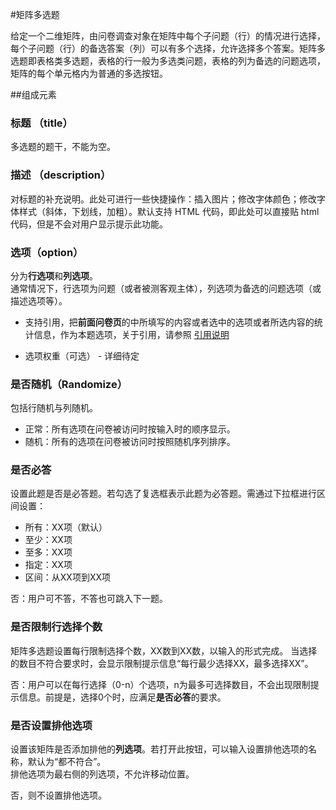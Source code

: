 #矩阵多选题
	
给定一个二维矩阵，由问卷调查对象在矩阵中每个子问题（行）的情况进行选择，每个子问题（行）的备选答案（列）可以有多个选择，允许选择多个答案。矩阵多选题即表格类多选题，表格的行一般为多选类问题，表格的列为备选的问题选项，矩阵的每个单元格内为普通的多选按钮。  

##组成元素

### 标题 （title）

多选题的题干，不能为空。

### 描述 （description）

对标题的补充说明。此处可进行一些快捷操作：插入图片；修改字体颜色；修改字体样式（斜体，下划线，加粗）。默认支持 HTML 代码，即此处可以直接贴 html 代码，但是不会对用户显示提示此功能。


### 选项（option）

分为**行选项**和**列选项**。  
通常情况下，行选项为问题（或者被测客观主体），列选项为备选的问题选项（或描述选项等）。

* 支持引用，把**前面问卷页**的中所填写的内容或者选中的选项或者所选内容的统计信息，作为本题选项，关于引用，请参照 [引用说明][optionsReference]

* 选项权重（可选） - 详细待定
 

### 是否随机（Randomize）
包括行随机与列随机。

- 正常：所有选项在问卷被访问时按输入时的顺序显示。   
- 随机：所有的选项在问卷被访问时按照随机序列排序。  


### 是否必答  

设置此题是否是必答题。若勾选了复选框表示此题为必答题。需通过下拉框进行区间设置：  

- 所有：XX项（默认）  
- 至少：XX项   
- 至多：XX项  
- 指定：XX项   
- 区间：从XX项到XX项  
  
否：用户可不答，不答也可跳入下一题。


### 是否限制行选择个数

矩阵多选题设置每行限制选择个数，XX数到XX数，以输入的形式完成。
当选择的数目不符合要求时，会显示限制提示信息“每行最少选择XX，最多选择XX”。

否：用户可以在每行选择（0-n）个选项，n为最多可选择数目，不会出现限制提示信息。前提是，选择0个时，应满足**是否必答**的要求。


### 是否设置排他选项 

设置该矩阵是否添加排他的**列选项**。若打开此按钮，可以输入设置排他选项的名称，默认为“都不符合”。  
排他选项为最右侧的列选项，不允许移动位置。

否，则不设置排他选项。



[optionsReference]: /surveys/optionsReference.md